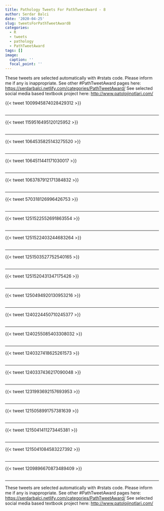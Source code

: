 ```yaml
---
title: Pathology Tweets For PathTweetAward - 8
author: Serdar Balci
date: '2020-04-25'
slug: tweetsForPathTweetAward8
categories:
  - R
  - tweets
  - pathology
  - PathTweetAward
tags: []
image:
  caption: ''
  focal_point: ''
---
```



These tweets are selected automatically with #rstats code. Please inform me if any is inappropriate.
See other #PathTweetAward pages here: https://serdarbalci.netlify.com/categories/PathTweetAward/ 
See selected social media based textbook project here: http://www.patolojinotlari.com/

{{< tweet 1009945874028429312 >}}
<br>
<br>
<hr>
{{< tweet 1159516495120125952 >}}
<br>
<br>
<hr>
{{< tweet 1064535825143275520 >}}
<br>
<br>
<hr>
{{< tweet 1064511441171030017 >}}
<br>
<br>
<hr>
{{< tweet 1063787912171384832 >}}
<br>
<br>
<hr>
{{< tweet 570318126996426753 >}}
<br>
<br>
<hr>
{{< tweet 1251522552691863554 >}}
<br>
<br>
<hr>
{{< tweet 1251522403244683264 >}}
<br>
<br>
<hr>
{{< tweet 1251503527752540165 >}}
<br>
<br>
<hr>
{{< tweet 1251520431347175426 >}}
<br>
<br>
<hr>
{{< tweet 1250494920130953216 >}}
<br>
<br>
<hr>
{{< tweet 1240224450710245377 >}}
<br>
<br>
<hr>
{{< tweet 1240255085403308032 >}}
<br>
<br>
<hr>
{{< tweet 1240327418625261573 >}}
<br>
<br>
<hr>
{{< tweet 1240337436217090048 >}}
<br>
<br>
<hr>
{{< tweet 1231993692157693953 >}}
<br>
<br>
<hr>
{{< tweet 1215058991757381639 >}}
<br>
<br>
<hr>
{{< tweet 1215041411273445381 >}}
<br>
<br>
<hr>
{{< tweet 1215041084583227392 >}}
<br>
<br>
<hr>
{{< tweet 1209896670873489409 >}}
<br>
<br>
<hr>


These tweets are selected automatically with #rstats code. Please inform me if any is inappropriate.
See other #PathTweetAward pages here: https://serdarbalci.netlify.com/categories/PathTweetAward/ 
See selected social media based textbook project here: http://www.patolojinotlari.com/
